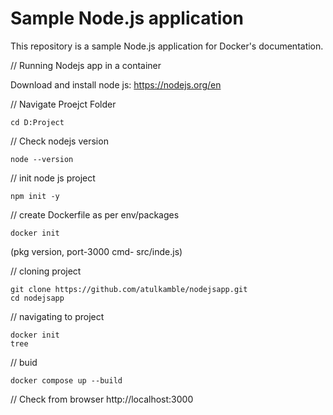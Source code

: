 # Sample Node.js application

This repository is a sample Node.js application for Docker's documentation.

// Running Nodejs app in a container

Download and install node js: https://nodejs.org/en

// Navigate Proejct Folder
```
cd D:Project
```

// Check nodejs version 
```
node --version
```

// init node js project
```
npm init -y
```

// create Dockerfile as per env/packages
```
docker init
```
(pkg version, port-3000 cmd- src/inde.js)

// cloning project
```
git clone https://github.com/atulkamble/nodejsapp.git
cd nodejsapp
```

// navigating to project
```
docker init
tree
```

// buid
```
docker compose up --build
```
// Check from browser
http://localhost:3000
